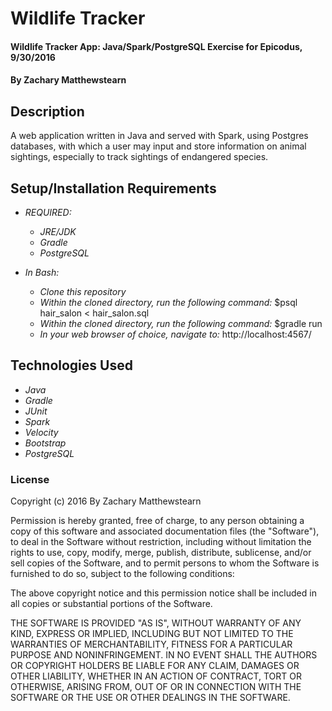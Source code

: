 # Wildlife Tracker

#### Wildlife Tracker App: Java/Spark/PostgreSQL Exercise for Epicodus, 9/30/2016

#### By Zachary Matthewstearn

## Description

A web application written in Java and served with Spark, using Postgres databases, with which a user may input and store information on animal sightings, especially to track sightings of endangered species.


## Setup/Installation Requirements

* _REQUIRED:_
  * _JRE/JDK_
  * _Gradle_
  * _PostgreSQL_


* _In Bash:_
  * _Clone this repository_
  * _Within the cloned directory, run the following command:_ $psql hair_salon < hair_salon.sql
  * _Within the cloned directory, run the following command:_ $gradle run
  * _In your web browser of choice, navigate to:_ http://localhost:4567/


## Technologies Used

* _Java_
* _Gradle_
* _JUnit_
* _Spark_
* _Velocity_
* _Bootstrap_
* _PostgreSQL_


### License

Copyright (c) 2016 By Zachary Matthewstearn

Permission is hereby granted, free of charge, to any person obtaining a copy of this software and associated documentation files (the "Software"), to deal in the Software without restriction, including without limitation the rights to use, copy, modify, merge, publish, distribute, sublicense, and/or sell copies of the Software, and to permit persons to whom the Software is furnished to do so, subject to the following conditions:

The above copyright notice and this permission notice shall be included in all copies or substantial portions of the Software.

THE SOFTWARE IS PROVIDED "AS IS", WITHOUT WARRANTY OF ANY KIND, EXPRESS OR IMPLIED, INCLUDING BUT NOT LIMITED TO THE WARRANTIES OF MERCHANTABILITY, FITNESS FOR A PARTICULAR PURPOSE AND NONINFRINGEMENT. IN NO EVENT SHALL THE AUTHORS OR COPYRIGHT HOLDERS BE LIABLE FOR ANY CLAIM, DAMAGES OR OTHER LIABILITY, WHETHER IN AN ACTION OF CONTRACT, TORT OR OTHERWISE, ARISING FROM, OUT OF OR IN CONNECTION WITH THE SOFTWARE OR THE USE OR OTHER DEALINGS IN THE SOFTWARE.
